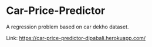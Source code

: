 # Car-Price-Predictor
A regression problem based on car dekho dataset.

Link: https://car-price-predictor-dipabali.herokuapp.com/
